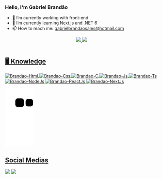 ### Hello, I'm Gabriel Brandão

- 🔭 I’m currently working with front-end
- 🌱 I’m currently learning Next.js and .NET 6
- 📫 How to reach me: gabrielbrandaosales@hotmail.com

<div align="center">
  <a href="https://github.com/gabrielbrandaosales">
  <img height="180em" src="https://github-readme-stats.vercel.app/api?username=gabrielbrandaosales&show_icons=true&theme=aura&include_all_commits=true&count_private=true"/>
  <img height="180em" src="https://github-readme-stats.vercel.app/api/top-langs/?username=gabrielbrandaosales&layout=compact&langs_count=7&theme=aura"/>
</div><br>

<div style="display: inline_block">
  <h2>🖥️ Knowledge</h2>
  <img align="center" alt="Brandao-Html" height="30" width="40" src="https://cdn.jsdelivr.net/gh/devicons/devicon/icons/html5/html5-original.svg">
  <img align="center" alt="Brandao-Css" height="30" width="40" src="https://cdn.jsdelivr.net/gh/devicons/devicon/icons/css3/css3-original.svg">
  <img align="center" alt="Brandao-C" height="30" width="40" src="https://cdn.jsdelivr.net/gh/devicons/devicon/icons/c/c-original.svg">
  <img align="center" alt="Brandao-Js" height="30" width="40" src="https://cdn.jsdelivr.net/gh/devicons/devicon/icons/javascript/javascript-original.svg">
  <img align="center" alt="Brandao-Ts" height="30" width="40" src="https://cdn.jsdelivr.net/gh/devicons/devicon/icons/typescript/typescript-original.svg" />
  <img align="center" alt="Brandao-NodeJs" height="30" width="40" src="https://cdn.jsdelivr.net/gh/devicons/devicon/icons/nodejs/nodejs-original.svg">
  <img align="center" alt="Brandao-ReactJs" height="30" width="40" src="https://cdn.jsdelivr.net/gh/devicons/devicon/icons/react/react-original.svg">
  <img align="center" alt="Brandao-NextJs" src="https://cdn.jsdelivr.net/gh/devicons/devicon/icons/nextjs/nextjs-original.svg" height="30" width="40">
</div>
  
  ![Snake animation](https://github.com/FernandoBrino/FernandoBrino/blob/output/github-contribution-grid-snake.svg)
  
<div> 
  <h2>Social Medias</h2>
  <a href = "mailto:gabrielbrandaosales13@gmail.com"><img src="https://img.shields.io/badge/-Gmail-%23333?style=for-the-badge&logo=gmail&logoColor=white" target="_blank"></a>
  <a href="https://www.linkedin.com/in/gabrielbrandaosales" target="_blank"><img src="https://img.shields.io/badge/-LinkedIn-%230077B5?style=for-the-badge&logo=linkedin&logoColor=white" target="_blank"></a>  
</div>
